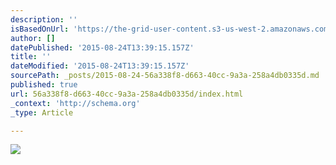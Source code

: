 ```yaml
---
description: ''
isBasedOnUrl: 'https://the-grid-user-content.s3-us-west-2.amazonaws.com/00c74c9b-fb1c-4a3d-bd57-ccec86feea56.png'
author: []
datePublished: '2015-08-24T13:39:15.157Z'
title: ''
dateModified: '2015-08-24T13:39:15.157Z'
sourcePath: _posts/2015-08-24-56a338f8-d663-40cc-9a3a-258a4db0335d.md
published: true
url: 56a338f8-d663-40cc-9a3a-258a4db0335d/index.html
_context: 'http://schema.org'
_type: Article

---
```

![](https://the-grid-user-content.s3-us-west-2.amazonaws.com/00c74c9b-fb1c-4a3d-bd57-ccec86feea56.png)